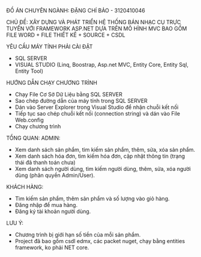 ĐỒ ÁN CHUYÊN NGÀNH: ĐẶNG CHÍ BẢO - 3120410046

CHỦ ĐỀ: XÂY DỰNG VÀ PHÁT TRIỂN HỆ THỐNG BÁN NHẠC CỤ TRỰC TUYẾN VỚI FRAMEWORK ASP.NET DỰA TRÊN MÔ HÌNH MVC
BAO GỒM FILE WORD + FILE THIẾT KẾ + SOURCE + CSDL

YÊU CẦU MÁY TÍNH PHẢI CÀI ĐẶT 
+ SQL SERVER
+ VISUAL STUDIO (Linq, Boostrap, Asp.net MVC, Entity Core, Entity Sql, Entity Tool)

HƯỚNG DẪN CHẠY CHƯƠNG TRÌNH
+ Chạy File Cơ Sở Dữ Liệu bằng SQL SERVER
+ Sao chép đường dẫn của máy tính trong SQL SERVER
+ Dán vào Server Explorer trong Visual Studio để nhận chuỗi kết nối
+ Tiếp tục sao chép chuỗi kết nối (connection string) và dán vào File Web.config
+ Chạy chương trình

TỔNG QUAN:
ADMIN:
+ Xem danh sách sản phẩm, tìm kiếm sản phẩm, thêm, sửa, xóa sản phẩm.
+ Xem danh sách hóa đơn, tìm kiếm hóa đơn, cập nhật thông tin (trạng thái đã thanh toán chưa)
+ Xem danh sách người dùng, tìm kiếm người dùng, thêm, sửa, xóa người dùng (phân quyền Admin/User).
  
KHÁCH HÀNG:
+ Tìm kiếm sản phẩm, thêm sản phẩm và số lượng vào giỏ hàng.
+ Đăng nhập để mua hàng.
+ Đăng ký tài khoản người dùng.

LƯU Ý: 
+ Chương trình bị giới hạn số tiền của mỗi sản phẩm.
+ Project đã bao gồm csdl edmx, các packet nuget, chạy bằng entities framework, ko phải NET core.

